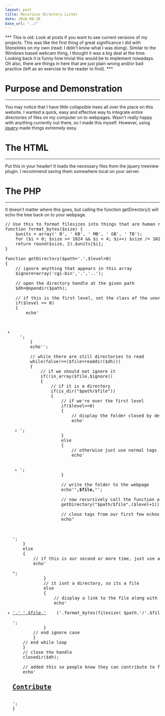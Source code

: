 ```yaml
---
layout: post
title: Recursive Directory Lister
date: 2010-09-30
base_url: "../"
---
```


*** This is old. Look at posts if you want to see current versions of my projects. This was like the first thing of great significance I did with Stonelinks on my own (read: I didn't know what I was doing). Similar to the Windows based webcam thing, I thought it was a big deal at the time. Looking back it is funny how trivial this would be to implement nowadays. Oh also, there are things in here that are just plain wrong and/or bad practice (left as an exercise to the reader to find). ***

# Purpose and Demonstration

* * * * *

You may notice that I have little collapsible trees all over the place on this website. I wanted a quick, easy and effective way to integrate entire directories of files on my computer on to webpages. Wasn't really happy with anything currently out there, so I made this myself. However, using [jquery](http://jquery.com/) made things extremely easy.

# The HTML

* * * * *

Put this in your header! It loads the necessary files from the jquery treeview plugin. I recommend saving them somewhere local on your server.

# The PHP

* * * * *

It doesn't matter where this goes, but calling the function getDirectory() will echo the tree back on to your webpage.

<pre>
// Use this to format filesizes into things that are human readable.
function format_bytes($size) {
    $units = array(' B', ' KB', ' MB', ' GB', ' TB');
    for ($i = 0; $size &gt;= 1024 &amp;&amp; $i &lt; 4; $i++) $size /= 1024;
    return round($size, 2).$units[$i];
}

function getDirectory($path='.',$level=0)
{
	// ignore anything that appears in this array
	$ignore=array('cgi-bin','.','..');

	// open the directory handle at the given path
	$dh=@opendir($path);

	// if this is the first level, set the class of the unordered list to match our javascript stuff
	if($level == 0)
	{
		echo'
<ul id="tree" class="filetree">
	<li>
<ul>';
	}
	echo'<span>';

	// while there are still directories to read
	while(false!==($file=readdir($dh)))
	{
		// if we should not ignore it
		if(!in_array($file,$ignore))
		{
			// if it is a directory
			if(is_dir("$path/$file"))
			{
				// if we're over the first level
				if($level&gt;=0)
				{
					// display the folder closed by default
					echo'
	<li class="closed">';
				}
				else
				{
					// otherwise just use normal tags
					echo'</li>
	<li>';
				}

				// write the folder to the webpage
				echo'<span class="folder"><strong>',$file,'</strong></span>';

				// now recursively call the function again to [hopefully] display any other files / folders
				getDirectory("$path/$file",($level+1));

				// close tags from our first few echos
				echo"</li>
</span></ul>
</li>
';
	}
	else
	{
		// if this is our second or more time, just use a normal unordered list tag
		echo'

";
			}
			// it isnt a directory, so its a file
			else
			{
				// display a link to the file along with the filesize
				echo'
	<li><span class="default"><a href="; 				echo &quot;">',' ',$file,'</a>    ('.format_bytes(filesize( $path.'/'.$file)).')</span></li>
';
			}
		// end ignore case
		}
	// end while loop
	}
	// close the handle
	closedir($dh);

	// added this so people know they can contribute to files on stonelinks
	echo'<a href="../stonelinks-uploader">
<h2>Contribute</h2>
</a>';
}</ul>
</pre>

